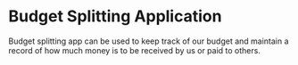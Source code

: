 # Budget Splitting Application

Budget splitting app can be used to keep track of our budget and maintain a record of how much money is to be received by us or paid to others.
